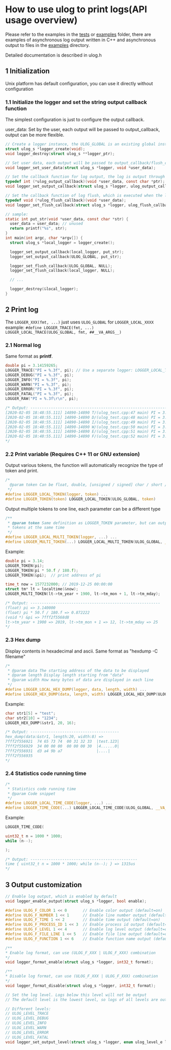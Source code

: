 # How to use ulog to print logs(API usage overview)

Please refer to the examples in the [tests](tests) or [examples](examples) folder, there are examples of asynchronous
log output written in C++ and asynchronous output to files in the [examples](examples) directory.

Detailed documentation is described in ulog.h

## 1 Initialization

Unix platform has default configuration, you can use it directly without configuration

### 1.1 Initialize the logger and set the string output callback function

The simplest configuration is just to configure the output callback.

user_data: Set by the user, each output will be passed to output_callback, output can be more flexible.

```C
// Create a logger instance, the ULOG_GLOBAL is an existing global instance. If the system uses only one logger instance, there is no need to create it again.
struct ulog_s *logger_create(void);
void logger_destroy(struct ulog_s **logger_ptr);

// Set user data, each output will be passed to output_callback/flush_callback, making the output more flexible.
void logger_set_user_data(struct ulog_s *logger, void *user_data);

// Set the callback function for log output, the log is output through this function
typedef int (*ulog_output_callback)(void *user_data, const char *ptr);
void logger_set_output_callback(struct ulog_s *logger, ulog_output_callback output_callback);

// Set the callback function of log flush, which is executed when the log level is error
typedef void (*ulog_flush_callback)(void *user_data);
void logger_set_flush_callback(struct ulog_s *logger, ulog_flush_callback flush_callback);

// sample:
static int put_str(void *user_data, const char *str) {
  user_data = user_data; // unused
  return printf("%s", str);
}
int main(int argc, char *argv[]) {
  struct ulog_s *local_logger = logger_create();

  logger_set_output_callback(local_logger, put_str);
  logger_set_output_callback(ULOG_GLOBAL, put_str);

  logger_set_flush_callback(ULOG_GLOBAL, NULL);
  logger_set_flush_callback(local_logger, NULL);

  // ...

  logger_destroy(&local_logger);
}
```

## 2 Print log

The `LOGGER_XXX(fmt, ...)` just uses `ULOG_GLOBAL` for `LOGGER_LOCAL_XXXX`
example: `#define LOGGER_TRACE(fmt, ...) LOGGER_LOCAL_TRACE(ULOG_GLOBAL, fmt, ##__VA_ARGS__)`

### 2.1 Normal log

Same format as **printf**.

```C
double pi = 3.14159265;
LOGGER_TRACE("PI = %.3f", pi); // Use a separate logger: LOGGER_LOCAL_TRACE(local_logger, "PI = %.3f", pi);
LOGGER_DEBUG("PI = %.3f", pi);
LOGGER_INFO("PI = %.3f", pi);
LOGGER_WARN("PI = %.3f", pi);
LOGGER_ERROR("PI = %.3f", pi);
LOGGER_FATAL("PI = %.3f", pi);
LOGGER_RAW("PI = %.3f\r\n", pi);

/* Output: ---------------------------------------------------------------
[2020-02-05 18:48:55.111] 14890-14890 T/(ulog_test.cpp:47 main) PI = 3.142
[2020-02-05 18:48:55.111] 14890-14890 D/(ulog_test.cpp:48 main) PI = 3.142
[2020-02-05 18:48:55.111] 14890-14890 I/(ulog_test.cpp:49 main) PI = 3.142
[2020-02-05 18:48:55.111] 14890-14890 W/(ulog_test.cpp:50 main) PI = 3.142
[2020-02-05 18:48:55.111] 14890-14890 E/(ulog_test.cpp:51 main) PI = 3.142
[2020-02-05 18:48:55.111] 14890-14890 F/(ulog_test.cpp:52 main) PI = 3.142
*/
```

### 2.2 Print variable (Requires C++ 11 or GNU extension)

Output various tokens, the function will automatically recognize the type of token and print.

```C
/*
  @param token Can be float, double, [unsigned / signed] char / short / int / long / long long and pointers of the above type
 */
#define LOGGER_LOCAL_TOKEN(logger, token) ...
#define LOGGER_TOKEN(token) LOGGER_LOCAL_TOKEN(ULOG_GLOBAL, token)
```

Output multiple tokens to one line, each parameter can be a different type

```C
/**
 * @param token Same definition as LOGGER_TOKEN parameter, but can output up to 16
 * tokens at the same time
 */
#define LOGGER_LOCAL_MULTI_TOKEN(logger, ...) ...
#define LOGGER_MULTI_TOKEN(...) LOGGER_LOCAL_MULTI_TOKEN(ULOG_GLOBAL, __VA_ARGS__)
```

Example:

```C
double pi = 3.14;
LOGGER_TOKEN(pi);
LOGGER_TOKEN(pi * 50.f / 180.f);
LOGGER_TOKEN(&pi);  // print address of pi

time_t now = 1577232000; // 2019-12-25 00:00:00
struct tm* lt = localtime(&now);
LOGGER_MULTI_TOKEN(lt->tm_year + 1900, lt->tm_mon + 1, lt->tm_mday);

/* Output: ---------------------------------------------------------
(float) pi => 3.140000
(float) pi * 50.f / 180.f => 0.872222
(void *) &pi => 7fff2f5568d8
lt->tm_year + 1900 => 2019, lt->tm_mon + 1 => 12, lt->tm_mday => 25
*/
```

### 2.3 Hex dump

Display contents in hexadecimal and ascii. Same format as "hexdump -C filename"

```C
/*
 * @param data The starting address of the data to be displayed
 * @param length Display length starting from "data"
 * @param width How many bytes of data are displayed in each line
 */
#define LOGGER_LOCAL_HEX_DUMP(logger, data, length, width) ...
#define LOGGER_HEX_DUMP(data, length, width) LOGGER_LOCAL_HEX_DUMP(ULOG_GLOBAL, data, length, width)
```

Example:

```C
char str1[5] = "test";
char str2[10] = "1234";
LOGGER_HEX_DUMP(&str1, 20, 16);

/* Output: ---------------------------------------
hex_dump(data:&str1, length:20, width:8) =>
7fff2f556921  74 65 73 74  00 31 32 33  |test.123|
7fff2f556929  34 00 00 00  00 00 00 30  |4......0|
7fff2f556931  d3 a4 9b a7               |....|
7fff2f556935
*/
```

### 2.4 Statistics code running time

```C
/*
 * Statistics code running time
 * @param Code snippet
 */
#define LOGGER_LOCAL_TIME_CODE(logger, ...) ...
#define LOGGER_TIME_CODE(...) LOGGER_LOCAL_TIME_CODE(ULOG_GLOBAL, __VA_ARGS__)
```

Example:

```C
LOGGER_TIME_CODE(

uint32_t n = 1000 * 1000;
while (n--);

);

/* Output: -----------------------------------------------
time { uint32_t n = 1000 * 1000; while (n--); } => 1315us
*/
```

## 3 Output customization

```C
// Enable log output, which is enabled by default
void logger_enable_output(struct ulog_s *logger, bool enable);
```

```C
#define ULOG_F_COLOR 1 << 0       // Enable color output (default=on)
#define ULOG_F_NUMBER 1 << 1      // Enable line number output (default=off)
#define ULOG_F_TIME 1 << 2        // Enable time output (default=on)
#define ULOG_F_PROCESS_ID 1 << 3  // Enable process id output (default=on)
#define ULOG_F_LEVEL 1 << 4       // Enable log level output (default=on)
#define ULOG_F_FILE_LINE 1 << 5   // Enable file line output (default=on)
#define ULOG_F_FUNCTION 1 << 6    // Enable function name output (default=on)

/**
* Enable log format, can use (ULOG_F_XXX | ULOG_F_XXX) combination
*/
void logger_format_enable(struct ulog_s *logger, int32_t format);

/**
* Disable log format, can use (ULOG_F_XXX | ULOG_F_XXX) combination
*/
void logger_format_disable(struct ulog_s *logger, int32_t format);
```

```C
// Set the log level. Logs below this level will not be output
// The default level is the lowest level, so logs of all levels are output.

// Different levels:
// ULOG_LEVEL_TRACE
// ULOG_LEVEL_DEBUG
// ULOG_LEVEL_INFO
// ULOG_LEVEL_WARN
// ULOG_LEVEL_ERROR
// ULOG_LEVEL_FATAL
void logger_set_output_level(struct ulog_s *logger, enum ulog_level_e level);
```
